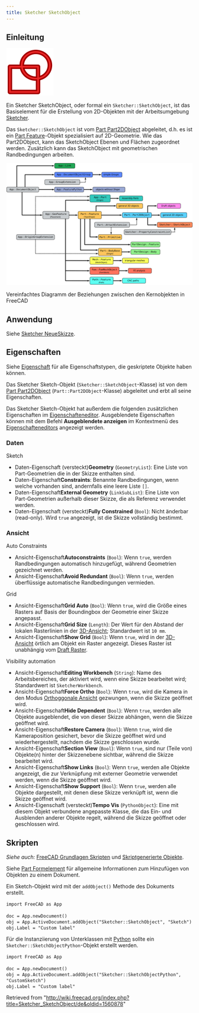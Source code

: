 ```yaml
---
title: Sketcher SketchObject
---
```


## Einleitung

![](/src/assets/images/Sketcher_Sketch.svg)

Ein Sketcher SketchObject, oder formal ein `Sketcher::SketchObject`, ist das Basiselement für die Erstellung von 2D-Objekten mit der Arbeitsumgebung [Sketcher](/Sketcher_Workbench/de "Sketcher Workbench/de").

Das `Sketcher::SketchObject` ist vom [Part Part2DObject](/Part_Part2DObject/de "Part Part2DObject/de") abgeleitet, d.h. es ist ein [Part Feature](/Part_Feature/de "Part Feature/de")-Objekt spezialisiert auf 2D-Geometrie. Wie das Part2DObject, kann das SketchObject Ebenen und Flächen zugeordnet werden. Zusätzlich kann das SketchObject mit geometrischen Randbedingungen arbeiten.

![](/src/assets/images/FreeCAD_core_objects.svg)

Vereinfachtes Diagramm der Beziehungen zwischen den Kernobjekten in FreeCAD

## Anwendung

Siehe [Sketcher NeueSkizze](/Sketcher_NewSketch/de "Sketcher NewSketch/de").

## Eigenschaften

Siehe [Eigenschaft](/Property/de "Property/de") für alle Eigenschaftstypen, die geskriptete Objekte haben können.

Das Sketcher Sketch-Objekt (`Sketcher::SketchObject`-Klasse) ist von dem [Part Part2DObject](/Part_Part2DObject/de "Part Part2DObject/de") (`Part::Part2DObject`-Klasse) abgeleitet und erbt all seine Eigenschaften.

Das Sketcher Sketch-Objekt hat außerdem die folgenden zusätzlichen Eigenschaften im [Eigenschafteneditor](/Property_editor/de "Property editor/de"). Ausgeblendete Eigenschaften können mit dem Befehl **Ausgeblendete anzeigen** im Kontextmenü des [Eigenschafteneditors](/Property_editor/de "Property editor/de") angezeigt werden.

### Daten

Sketch

- Daten-Eigenschaft (versteckt)**Geometry** (`GeometryList`): Eine Liste von Part-Geometrien die in der Skizze enthalten sind.
- Daten-Eigenschaft**Constraints**: Benannte Randbedingungen, wenn welche vorhanden sind, andernfalls eine leere Liste `[]`.
- Daten-Eigenschaft**External Geometry** (`LinkSubList`): Eine Liste von Part-Geometrien außerhalb dieser Skizze, die als Referenz verwendet werden.
- Daten-Eigenschaft (versteckt)**Fully Constrained** (`Bool`): Nicht änderbar (read-only). Wird `true` angezeigt, ist die Skizze vollständig bestimmt.

### Ansicht

Auto Constraints

- Ansicht-Eigenschaft**Autoconstraints** (`Bool`): Wenn `true`, werden Randbedingungen automatisch hinzugefügt, während Geometrien gezeichnet werden.
- Ansicht-Eigenschaft**Avoid Redundant** (`Bool`): Wenn `true`, werden überflüssige automatische Randbedingungen vermieden.

Grid

- Ansicht-Eigenschaft**Grid Auto** (`Bool`): Wenn `true`, wird die Größe eines Rasters auf Basis der Boundingbox der Geometrie einer Skizze angepasst.
- Ansicht-Eigenschaft**Grid Size** (`Length`): Der Wert für den Abstand der lokalen Rasterlinien in der [3D-Ansicht](/3D_view/de "3D view/de"); Standardwert ist `10 mm`.
- Ansicht-Eigenschaft**Show Grid** (`Bool`): Wenn `true`, wird in der [3D-Ansicht](/3D_view/de "3D view/de") örtlich am Objekt ein Raster angezeigt. Dieses Raster ist unabhängig vom [Draft Raster](/Draft_ToggleGrid/de "Draft ToggleGrid/de").

Visibility automation

- Ansicht-Eigenschaft**Editing Workbench** (`String`): Name des Arbeitsbereiches, der aktiviert wird, wenn eine Skizze bearbeitet wird; Standardwert ist `SketcherWorkbench`.
- Ansicht-Eigenschaft**Force Ortho** (`Bool`): Wenn `true`, wird die Kamera in den Modus [Orthoggonale Ansicht](/Std_OrthographicCamera/de "Std OrthographicCamera/de") gezwungen, wenn die Skizze geöffnet wird.
- Ansicht-Eigenschaft**Hide Dependent** (`Bool`): Wenn `true`, werden alle Objekte ausgeblendet, die von dieser Skizze abhängen, wenn die Skizze geöffnet wird.
- Ansicht-Eigenschaft**Restore Camera** (`Bool`): Wenn `true`, wird die Kameraposition gesichert, bevor die Skizze geöffnet wird und wiederhergestellt, nachdem die Skizze geschlossen wurde.
- Ansicht-Eigenschaft**Section View** (`Bool`): Wenn `true`, sind nur (Teile von) Objekte(n) hinter der Skizzenebene sichtbar, während die Skizze bearbeitet wird.
- Ansicht-Eigenschaft**Show Links** (`Bool`): Wenn `true`, werden alle Objekte angezeigt, die zur Verknüpfung mit externer Geometrie verwendet werden, wenn die Skizze geöffnet wird.
- Ansicht-Eigenschaft**Show Support** (`Bool`): Wenn `true`, werden alle Objekte dargestellt, mit denen diese Skizze verknüpft ist, wenn die Skizze geöffnet wird.
- Ansicht-Eigenschaft (versteckt)**Tempo Vis** (`PythonObject`): Eine mit diesem Objekt verbundene angepasste Klasse, die das Ein- und Ausblenden anderer Objekte regelt, während die Skizze geöffnet oder geschlossen wird.

## Skripten

_Siehe auch:_ [FreeCAD Grundlagen Skripten](/FreeCAD_Scripting_Basics/de "FreeCAD Scripting Basics/de") und [Skriptgenerierte Objekte](/Scripted_objects/de "Scripted objects/de").

Siehe [Part Formelement](/Part_Feature/de "Part Feature/de") für allgemeine Informationen zum Hinzufügen von Objekten zu einem Dokument.

Ein Sketch-Objekt wird mit der `addObject()` Methode des Dokuments erstellt.

```
import FreeCAD as App

doc = App.newDocument()
obj = App.ActiveDocument.addObject("Sketcher::SketchObject", "Sketch")
obj.Label = "Custom label"

```

Für die Instanziierung von Unterklassen mit [Python](/Python/de "Python/de") sollte ein `Sketcher::SketchObjectPython`-Objekt erstellt werden.

```
import FreeCAD as App

doc = App.newDocument()
obj = App.ActiveDocument.addObject("Sketcher::SketchObjectPython", "CustomSketch")
obj.Label = "Custom label"

```

Retrieved from "<http://wiki.freecad.org/index.php?title=Sketcher_SketchObject/de&oldid=1560878>"
